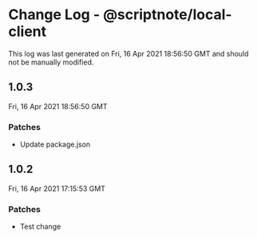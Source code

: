 # Change Log - @scriptnote/local-client

This log was last generated on Fri, 16 Apr 2021 18:56:50 GMT and should not be manually modified.

## 1.0.3
Fri, 16 Apr 2021 18:56:50 GMT

### Patches

- Update package.json

## 1.0.2
Fri, 16 Apr 2021 17:15:53 GMT

### Patches

- Test change

